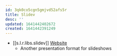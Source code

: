 ```yaml
---
id: 3qk0co5cgn5gmjvd52afs5r
title: Slidev
desc: ''
updated: 1641442402672
created: 1641442391249
---
```



  - [[s.l.r.libs.slidev]] [Website](https://sli.dev/)
    - Another presentation format for slideshows
